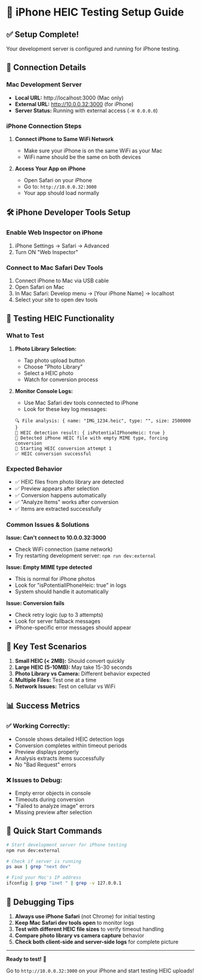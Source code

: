 # 📱 iPhone HEIC Testing Setup Guide

## ✅ Setup Complete!

Your development server is configured and running for iPhone testing.

## 🔗 Connection Details

### Mac Development Server
- **Local URL:** http://localhost:3000 (Mac only)
- **External URL:** http://10.0.0.32:3000 (for iPhone)
- **Server Status:** Running with external access (`-H 0.0.0.0`)

### iPhone Connection Steps

1. **Connect iPhone to Same WiFi Network**
   - Make sure your iPhone is on the same WiFi as your Mac
   - WiFi name should be the same on both devices

2. **Access Your App on iPhone**
   - Open Safari on your iPhone
   - Go to: `http://10.0.0.32:3000`
   - Your app should load normally

## 🛠️ iPhone Developer Tools Setup

### Enable Web Inspector on iPhone
1. iPhone Settings → Safari → Advanced
2. Turn ON "Web Inspector"

### Connect to Mac Safari Dev Tools
1. Connect iPhone to Mac via USB cable
2. Open Safari on Mac
3. In Mac Safari: Develop menu → [Your iPhone Name] → localhost
4. Select your site to open dev tools

## 🧪 Testing HEIC Functionality

### What to Test
1. **Photo Library Selection:**
   - Tap photo upload button
   - Choose "Photo Library" 
   - Select a HEIC photo
   - Watch for conversion process

2. **Monitor Console Logs:**
   - Use Mac Safari dev tools connected to iPhone
   - Look for these key log messages:
   ```
   🔍 File analysis: { name: "IMG_1234.heic", type: "", size: 2500000 }
   📱 HEIC detection result: { isPotentialIPhoneHeic: true }
   📱 Detected iPhone HEIC file with empty MIME type, forcing conversion
   🔄 Starting HEIC conversion attempt 1
   ✅ HEIC conversion successful
   ```

### Expected Behavior
- ✅ HEIC files from photo library are detected
- ✅ Preview appears after selection  
- ✅ Conversion happens automatically
- ✅ "Analyze Items" works after conversion
- ✅ Items are extracted successfully

### Common Issues & Solutions

**Issue: Can't connect to 10.0.0.32:3000**
- Check WiFi connection (same network)
- Try restarting development server: `npm run dev:external`

**Issue: Empty MIME type detected**
- This is normal for iPhone photos
- Look for "isPotentialIPhoneHeic: true" in logs
- System should handle it automatically

**Issue: Conversion fails**
- Check retry logic (up to 3 attempts)
- Look for server fallback messages
- iPhone-specific error messages should appear

## 🎯 Key Test Scenarios

1. **Small HEIC (< 2MB):** Should convert quickly
2. **Large HEIC (5-10MB):** May take 15-30 seconds
3. **Photo Library vs Camera:** Different behavior expected
4. **Multiple Files:** Test one at a time
5. **Network Issues:** Test on cellular vs WiFi

## 📊 Success Metrics

### ✅ Working Correctly:
- Console shows detailed HEIC detection logs
- Conversion completes within timeout periods
- Preview displays properly
- Analysis extracts items successfully
- No "Bad Request" errors

### ❌ Issues to Debug:
- Empty error objects in console
- Timeouts during conversion
- "Failed to analyze image" errors
- Missing preview after selection

## 🚀 Quick Start Commands

```bash
# Start development server for iPhone testing
npm run dev:external

# Check if server is running
ps aux | grep "next dev"

# Find your Mac's IP address
ifconfig | grep "inet " | grep -v 127.0.0.1
```

## 📝 Debugging Tips

1. **Always use iPhone Safari** (not Chrome) for initial testing
2. **Keep Mac Safari dev tools open** to monitor logs
3. **Test with different HEIC file sizes** to verify timeout handling
4. **Compare photo library vs camera capture** behavior
5. **Check both client-side and server-side logs** for complete picture

---

**Ready to test!** 🎉

Go to `http://10.0.0.32:3000` on your iPhone and start testing HEIC uploads!